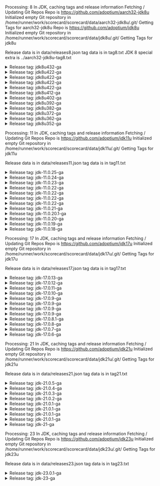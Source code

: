 Processing: 8 
In JDK, caching tags and release information
Fetching / Updating Git Repos
Repo is  https://github.com/adoptium/aarch32-jdk8u
Initialized empty Git repository in /home/runner/work/scorecard/scorecard/data/aarch32-jdk8u/.git/
Getting Tags for aarch32-jdk8u
Repo is  https://github.com/adoptium/jdk8u
Initialized empty Git repository in /home/runner/work/scorecard/scorecard/data/jdk8u/.git/
Getting Tags for jdk8u

Release data is in data/releases8.json
tag data is in tag8.txt
JDK 8 special extra is ../aarch32-jdk8u-tag8.txt


<details><summary>Release tag: jdk8u432-ga</summary>

|                       Tag|               Tagged Date |       Commit Date |              Days |
|                       ---|                       --- |               --- |               --- |
|               jdk8u432-ga| Sat Oct  5 01:14:08 UTC 2024 | Wed Oct 16 15:13:28 UTC 2024 |               -11 |
|        jdk8u432-b06_adopt| Wed Oct 16 15:16:02 UTC 2024 | Wed Oct 16 15:16:02 UTC 2024 |                 0 |


|   Platform|           OS |    Released | Target/Actual(days) |    On-time |                      RTAG|
|        ---|          --- |         --- |               --- |        --- |                       ---|
|        x64|        linux |  10-18-2024 |               2/1 |        Yes |        jdk8u432-b06_adopt|
|    aarch64|        linux |  10-18-2024 |               2/2 |        Yes |        jdk8u432-b06_adopt|
|        x64|          mac |  10-21-2024 |               2/4 |         No |        jdk8u432-b06_adopt|
|        x64|      windows |  10-21-2024 |               2/5 |         No |        jdk8u432-b06_adopt|
|    ppc64le|        linux |  10-23-2024 |               7/6 |        Yes |        jdk8u432-b06_adopt|
|        x32|      windows |  10-23-2024 |               7/6 |        Yes |        jdk8u432-b06_adopt|
|        x64| alpine-linux |  10-23-2024 |               7/6 |        Yes |        jdk8u432-b06_adopt|
|        arm|        linux |  10-23-2024 |               7/6 |        Yes | jdk8u432-b06-aarch32-20241016_adopt|
|    sparcv9|      solaris |  10-25-2024 |               7/8 |         No |        jdk8u432-b06_adopt|

On-Time 6(66%)  Late: 3(33%)


</details>



<details><summary>Release tag: jdk8u422-ga</summary>

|                       Tag|               Tagged Date |       Commit Date |              Days |
|                       ---|                       --- |               --- |               --- |
|               jdk8u422-ga| Sat Jul  6 16:41:38 UTC 2024 | Wed Jul 24 15:35:34 UTC 2024 |               -17 |
|        jdk8u422-b05_adopt| Wed Jul 17 00:14:20 UTC 2024 | Wed Jul 17 00:14:20 UTC 2024 |                 0 |


|   Platform|           OS |    Released | Target/Actual(days) |    On-time |                      RTAG|
|        ---|          --- |         --- |               --- |        --- |                       ---|
|        x64|          mac |  07-25-2024 |               2/8 |         No |        jdk8u422-b05_adopt|

On-Time 0(0%)  Late: 1(100%)


</details>



<details><summary>Release tag: jdk8u422-ga</summary>

|                       Tag|               Tagged Date |       Commit Date |              Days |
|                       ---|                       --- |               --- |               --- |
|               jdk8u422-ga| Sat Jul  6 16:41:38 UTC 2024 | Wed Jul 24 15:35:34 UTC 2024 |               -17 |
|        jdk8u422-b05_adopt| Wed Jul 17 00:14:20 UTC 2024 | Wed Jul 17 00:14:20 UTC 2024 |                 0 |


|   Platform|           OS |    Released | Target/Actual(days) |    On-time |                      RTAG|
|        ---|          --- |         --- |               --- |        --- |                       ---|
|        x64|        linux |  07-18-2024 |               2/1 |        Yes |        jdk8u422-b05_adopt|
|    aarch64|        linux |  07-19-2024 |               2/2 |        Yes |        jdk8u422-b05_adopt|
|        x64|          mac |  07-19-2024 |               2/2 |        Yes |        jdk8u422-b05_adopt|
|        x64|      windows |  07-19-2024 |               2/2 |        Yes |        jdk8u422-b05_adopt|
|    ppc64le|        linux |  07-22-2024 |               7/5 |        Yes |        jdk8u422-b05_adopt|
|        x32|      windows |  07-23-2024 |               7/6 |        Yes |        jdk8u422-b05_adopt|
|        x64| alpine-linux |  07-23-2024 |               7/6 |        Yes |        jdk8u422-b05_adopt|
|      ppc64|          aix |  07-24-2024 |               7/7 |        Yes |        jdk8u422-b05_adopt|
|        arm|        linux |  07-24-2024 |               7/7 |        Yes | jdk8u422-b05-aarch32-20240718_adopt|
|    sparcv9|      solaris |  07-24-2024 |               7/7 |        Yes |        jdk8u422-b05_adopt|
|        x64|      solaris |  07-26-2024 |               7/9 |         No |        jdk8u422-b05_adopt|

On-Time 10(90%)  Late: 1(9%)


</details>



<details><summary>Release tag: jdk8u422-ga</summary>

|                       Tag|               Tagged Date |       Commit Date |              Days |
|                       ---|                       --- |               --- |               --- |
|               jdk8u422-ga| Sat Jul  6 16:41:38 UTC 2024 | Wed Jul 24 15:35:34 UTC 2024 |               -17 |
|        jdk8u422-b05_adopt| Wed Jul 17 00:14:20 UTC 2024 | Wed Jul 17 00:14:20 UTC 2024 |                 0 |


|   Platform|           OS |    Released | Target/Actual(days) |    On-time |                      RTAG|
|        ---|          --- |         --- |               --- |        --- |                       ---|
|        x64|          mac |  07-25-2024 |               2/8 |         No |        jdk8u422-b05_adopt|

On-Time 0(0%)  Late: 1(100%)


</details>



<details><summary>Release tag: jdk8u422-ga</summary>

|                       Tag|               Tagged Date |       Commit Date |              Days |
|                       ---|                       --- |               --- |               --- |
|               jdk8u422-ga| Sat Jul  6 16:41:38 UTC 2024 | Wed Jul 24 15:35:34 UTC 2024 |               -17 |
|        jdk8u422-b05_adopt| Wed Jul 17 00:14:20 UTC 2024 | Wed Jul 17 00:14:20 UTC 2024 |                 0 |


|   Platform|           OS |    Released | Target/Actual(days) |    On-time |                      RTAG|
|        ---|          --- |         --- |               --- |        --- |                       ---|
|        x64|        linux |  07-18-2024 |               2/1 |        Yes |        jdk8u422-b05_adopt|
|    aarch64|        linux |  07-19-2024 |               2/2 |        Yes |        jdk8u422-b05_adopt|
|        x64|          mac |  07-19-2024 |               2/2 |        Yes |        jdk8u422-b05_adopt|
|        x64|      windows |  07-19-2024 |               2/2 |        Yes |        jdk8u422-b05_adopt|
|    ppc64le|        linux |  07-22-2024 |               7/5 |        Yes |        jdk8u422-b05_adopt|
|        x32|      windows |  07-23-2024 |               7/6 |        Yes |        jdk8u422-b05_adopt|
|        x64| alpine-linux |  07-23-2024 |               7/6 |        Yes |        jdk8u422-b05_adopt|
|      ppc64|          aix |  07-24-2024 |               7/7 |        Yes |        jdk8u422-b05_adopt|
|        arm|        linux |  07-24-2024 |               7/7 |        Yes | jdk8u422-b05-aarch32-20240718_adopt|
|    sparcv9|      solaris |  07-24-2024 |               7/7 |        Yes |        jdk8u422-b05_adopt|
|        x64|      solaris |  07-26-2024 |               7/9 |         No |        jdk8u422-b05_adopt|

On-Time 10(90%)  Late: 1(9%)


</details>



<details><summary>Release tag: jdk8u412-ga</summary>

|                       Tag|               Tagged Date |       Commit Date |              Days |
|                       ---|                       --- |               --- |               --- |
|               jdk8u412-ga| Sun Apr  7 02:50:07 UTC 2024 | Wed Apr 17 00:29:09 UTC 2024 |                -9 |
|        jdk8u412-b08_adopt| Wed Apr 17 01:14:23 UTC 2024 | Wed Apr 17 01:14:23 UTC 2024 |                 0 |


|   Platform|           OS |    Released | Target/Actual(days) |    On-time |                      RTAG|
|        ---|          --- |         --- |               --- |        --- |                       ---|
|        x64|        linux |  04-18-2024 |               2/1 |        Yes |        jdk8u412-b08_adopt|
|        x64|      windows |  04-18-2024 |               2/1 |        Yes |        jdk8u412-b08_adopt|
|    aarch64|        linux |  04-18-2024 |               2/1 |        Yes |        jdk8u412-b08_adopt|
|        x64|          mac |  04-19-2024 |               2/2 |        Yes |        jdk8u412-b08_adopt|
|    ppc64le|        linux |  04-20-2024 |               7/3 |        Yes |        jdk8u412-b08_adopt|
|        x64|      solaris |  04-22-2024 |               7/5 |        Yes |        jdk8u412-b08_adopt|
|        x64| alpine-linux |  04-22-2024 |               7/5 |        Yes |        jdk8u412-b08_adopt|
|    sparcv9|      solaris |  04-22-2024 |               7/5 |        Yes |        jdk8u412-b08_adopt|
|      ppc64|          aix |  04-23-2024 |               7/6 |        Yes |        jdk8u412-b08_adopt|
|        arm|        linux |  04-23-2024 |               7/6 |        Yes | jdk8u412-b08-aarch32-20240419_adopt|
|        x32|      windows |  04-24-2024 |               7/6 |        Yes |        jdk8u412-b08_adopt|

On-Time 11(100%)  Late: 0(0%)


</details>



<details><summary>Release tag: jdk8u402-ga</summary>

|                       Tag|               Tagged Date |       Commit Date |              Days |
|                       ---|                       --- |               --- |               --- |
|               jdk8u402-ga| Thu Jan 11 01:53:23 UTC 2024 | Wed Jan 17 01:35:04 UTC 2024 |                -5 |
|        jdk8u402-b06_adopt| Wed Jan 17 01:14:12 UTC 2024 | Wed Jan 17 01:14:12 UTC 2024 |                 0 |


|   Platform|           OS |    Released | Target/Actual(days) |    On-time |                      RTAG|
|        ---|          --- |         --- |               --- |        --- |                       ---|
|        x64|        linux |  01-19-2024 |               2/2 |        Yes |        jdk8u402-b06_adopt|
|    ppc64le|        linux |  01-19-2024 |               7/2 |        Yes |        jdk8u402-b06_adopt|
|        x64|      windows |  01-19-2024 |               2/2 |        Yes |        jdk8u402-b06_adopt|
|        x64|          mac |  01-19-2024 |               2/2 |        Yes |        jdk8u402-b06_adopt|
|    aarch64|        linux |  01-23-2024 |               2/5 |         No |        jdk8u402-b06_adopt|
|        x64|      solaris |  01-23-2024 |               7/5 |        Yes |        jdk8u402-b06_adopt|
|        x32|      windows |  01-23-2024 |               7/6 |        Yes |        jdk8u402-b06_adopt|
|    sparcv9|      solaris |  01-23-2024 |               7/6 |        Yes |        jdk8u402-b06_adopt|
|        x64| alpine-linux |  01-24-2024 |               7/7 |        Yes |        jdk8u402-b06_adopt|
|        arm|        linux |  01-24-2024 |               7/7 |        Yes | jdk8u402-b06-aarch32-20240118_adopt|
|      ppc64|          aix |  01-24-2024 |               7/7 |        Yes |        jdk8u402-b06_adopt|

On-Time 10(90%)  Late: 1(9%)


</details>



<details><summary>Release tag: jdk8u392-ga</summary>

|                       Tag|               Tagged Date |       Commit Date |              Days |
|                       ---|                       --- |               --- |               --- |
|               jdk8u392-ga| Sat Oct  7 21:09:58 UTC 2023 | Tue Oct 17 22:51:19 UTC 2023 |               -10 |
|        jdk8u392-b08_adopt| Tue Oct 17 23:14:11 UTC 2023 | Tue Oct 17 23:14:12 UTC 2023 |                 0 |


|   Platform|           OS |    Released | Target/Actual(days) |    On-time |                      RTAG|
|        ---|          --- |         --- |               --- |        --- |                       ---|
|    aarch64|        linux |  10-19-2023 |               2/1 |        Yes |        jdk8u392-b08_adopt|
|        x64|      windows |  10-20-2023 |               2/2 |        Yes |        jdk8u392-b08_adopt|
|        x32|      windows |  10-20-2023 |               7/2 |        Yes |        jdk8u392-b08_adopt|
|        x64|        linux |  10-23-2023 |               2/5 |         No |        jdk8u392-b08_adopt|
|    ppc64le|        linux |  10-24-2023 |               7/6 |        Yes |        jdk8u392-b08_adopt|
|        x64|          mac |  10-25-2023 |               2/7 |         No |        jdk8u392-b08_adopt|
|        x64| alpine-linux |  10-26-2023 |               7/8 |         No |        jdk8u392-b08_adopt|
|        x64|      solaris |  10-27-2023 |               7/9 |         No |        jdk8u392-b08_adopt|
|    sparcv9|      solaris |  10-27-2023 |               7/9 |         No |        jdk8u392-b08_adopt|
|        arm|        linux |  10-31-2023 |              7/13 |         No | jdk8u392-b08-aarch32-20231020_adopt|
|      ppc64|          aix |  11-01-2023 |              7/14 |         No |        jdk8u392-b08_adopt|

On-Time 4(36%)  Late: 7(63%)


</details>



<details><summary>Release tag: jdk8u382-ga</summary>

|                       Tag|               Tagged Date |       Commit Date |              Days |
|                       ---|                       --- |               --- |               --- |
|               jdk8u382-ga| Fri Jul 14 06:13:25 UTC 2023 | Fri Jul 21 03:03:59 UTC 2023 |                -6 |
|        jdk8u382-b05_adopt| Wed Jul 19 15:30:06 UTC 2023 | Wed Jul 19 15:30:06 UTC 2023 |                 0 |


|   Platform|           OS |    Released | Target/Actual(days) |    On-time |                      RTAG|
|        ---|          --- |         --- |               --- |        --- |                       ---|
|        x64|        linux |  07-21-2023 |               2/2 |        Yes |        jdk8u382-b05_adopt|
|    aarch64|        linux |  07-21-2023 |               2/2 |        Yes |        jdk8u382-b05_adopt|
|        x64|      windows |  07-21-2023 |               2/2 |        Yes |        jdk8u382-b05_adopt|
|        x64|          mac |  07-24-2023 |               2/4 |         No |        jdk8u382-b05_adopt|
|    ppc64le|        linux |  07-24-2023 |               7/4 |        Yes |        jdk8u382-b05_adopt|
|        x32|      windows |  07-25-2023 |               7/5 |        Yes |        jdk8u382-b05_adopt|
|        x64| alpine-linux |  07-25-2023 |               7/5 |        Yes |        jdk8u382-b05_adopt|
|        x64|      solaris |  07-26-2023 |               7/6 |        Yes |        jdk8u382-b05_adopt|
|    sparcv9|      solaris |  07-31-2023 |              7/11 |         No |        jdk8u382-b05_adopt|
|        arm|        linux |  08-01-2023 |              7/12 |         No | jdk8u382-b05-aarch32-20230719_adopt|
|      ppc64|          aix |  08-03-2023 |              7/14 |         No |        jdk8u382-b05_adopt|

On-Time 7(63%)  Late: 4(36%)


</details>



<details><summary>Release tag: jdk8u372-ga</summary>

|                       Tag|               Tagged Date |       Commit Date |              Days |
|                       ---|                       --- |               --- |               --- |
|               jdk8u372-ga| Tue Apr 18 04:55:08 UTC 2023 | Thu Apr 20 08:43:15 UTC 2023 |                -2 |
|        jdk8u372-b07_adopt| Tue Apr 18 23:14:10 UTC 2023 | Tue Apr 18 23:14:11 UTC 2023 |                 0 |


|   Platform|           OS |    Released | Target/Actual(days) |    On-time |                      RTAG|
|        ---|          --- |         --- |               --- |        --- |                       ---|
|        x64|        linux |  04-20-2023 |               2/1 |        Yes |        jdk8u372-b07_adopt|
|        x64|      windows |  04-20-2023 |               2/1 |        Yes |        jdk8u372-b07_adopt|
|    aarch64|        linux |  04-20-2023 |               2/1 |        Yes |        jdk8u372-b07_adopt|
|        x64|          mac |  04-20-2023 |               2/1 |        Yes |        jdk8u372-b07_adopt|
|    ppc64le|        linux |  04-25-2023 |               7/6 |        Yes |        jdk8u372-b07_adopt|
|        x64|      solaris |  04-25-2023 |               7/6 |        Yes |        jdk8u372-b07_adopt|
|        x32|      windows |  04-25-2023 |               7/6 |        Yes |        jdk8u372-b07_adopt|
|        x64| alpine-linux |  04-26-2023 |               7/7 |        Yes |        jdk8u372-b07_adopt|
|      ppc64|          aix |  04-27-2023 |               7/8 |         No |        jdk8u372-b07_adopt|
|        arm|        linux |  04-28-2023 |               7/9 |         No | jdk8u372-b07-aarch32-20230426_adopt|
|    sparcv9|      solaris |  04-29-2023 |              7/10 |         No |        jdk8u372-b07_adopt|

On-Time 8(72%)  Late: 3(27%)


</details>



<details><summary>Release tag: jdk8u362-ga</summary>

|                       Tag|               Tagged Date |       Commit Date |              Days |
|                       ---|                       --- |               --- |               --- |
|               jdk8u362-ga| Mon Jan 16 19:43:43 UTC 2023 | Wed Jan 18 15:48:10 UTC 2023 |                -1 |
|        jdk8u362-b09_adopt| Tue Jan 17 23:14:13 UTC 2023 | Tue Jan 17 23:14:13 UTC 2023 |                 0 |


|   Platform|           OS |    Released | Target/Actual(days) |    On-time |                      RTAG|
|        ---|          --- |         --- |               --- |        --- |                       ---|
|        x64|        linux |  01-20-2023 |               2/2 |        Yes |        jdk8u362-b09_adopt|
|        x64|          mac |  01-20-2023 |               2/2 |        Yes |        jdk8u362-b09_adopt|
|        x64|      windows |  01-23-2023 |               2/5 |         No |        jdk8u362-b09_adopt|
|        x32|      windows |  01-23-2023 |               7/5 |        Yes |        jdk8u362-b09_adopt|
|    aarch64|        linux |  01-24-2023 |               2/6 |         No |        jdk8u362-b09_adopt|
|    ppc64le|        linux |  01-24-2023 |               7/6 |        Yes |        jdk8u362-b09_adopt|
|        x64| alpine-linux |  01-25-2023 |               7/7 |        Yes |        jdk8u362-b09_adopt|
|        arm|        linux |  01-25-2023 |               7/7 |        Yes | jdk8u362-b09-aarch32-20230119_adopt|
|        x64|      solaris |  01-26-2023 |               7/8 |         No |        jdk8u362-b09_adopt|
|      ppc64|          aix |  01-27-2023 |               7/9 |         No |        jdk8u362-b09_adopt|
|    sparcv9|      solaris |  02-01-2023 |              7/14 |         No |        jdk8u362-b09_adopt|

On-Time 6(54%)  Late: 5(45%)


</details>



<details><summary>Release tag: jdk8u352-ga</summary>

|                       Tag|               Tagged Date |       Commit Date |              Days |
|                       ---|                       --- |               --- |               --- |
|               jdk8u352-ga| Tue Oct 11 00:13:13 UTC 2022 | Thu Oct 20 00:51:55 UTC 2022 |                -9 |
|        jdk8u352-b08_adopt| Thu Oct 20 08:39:59 UTC 2022 | Thu Oct 20 08:39:59 UTC 2022 |                 0 |


|   Platform|           OS |    Released | Target/Actual(days) |    On-time |                      RTAG|
|        ---|          --- |         --- |               --- |        --- |                       ---|
|        x64|        linux |  10-25-2022 |               2/5 |         No |        jdk8u352-b08_adopt|
|    ppc64le|        linux |  10-27-2022 |               7/7 |        Yes |        jdk8u352-b08_adopt|
|    aarch64|        linux |  10-28-2022 |               2/8 |         No |        jdk8u352-b08_adopt|
|        x64| alpine-linux |  11-02-2022 |              7/13 |         No |        jdk8u352-b08_adopt|
|        x64|          mac |  11-03-2022 |              2/14 |         No |        jdk8u352-b08_adopt|
|        arm|        linux |  11-03-2022 |              7/14 |         No | jdk8u352-b08-aarch32-20221020_adopt|
|        x64|      solaris |  11-04-2022 |              7/15 |         No |        jdk8u352-b08_adopt|
|        x64|      windows |  11-04-2022 |              2/15 |         No |        jdk8u352-b08_adopt|
|        x32|      windows |  11-04-2022 |              7/15 |         No |        jdk8u352-b08_adopt|
|      ppc64|          aix |  11-10-2022 |              7/21 |         No |        jdk8u352-b08_adopt|
|    sparcv9|      solaris |  11-15-2022 |              7/26 |         No |        jdk8u352-b08_adopt|

On-Time 1(9%)  Late: 10(90%)


</details>

Processing: 11 
In JDK, caching tags and release information
Fetching / Updating Git Repos
Repo is  https://github.com/adoptium/jdk11u
Initialized empty Git repository in /home/runner/work/scorecard/scorecard/data/jdk11u/.git/
Getting Tags for jdk11u

Release data is in data/releases11.json
tag data is in tag11.txt


<details><summary>Release tag: jdk-11.0.25-ga</summary>

|                       Tag|               Tagged Date |       Commit Date |              Days |
|                       ---|                       --- |               --- |               --- |
|            jdk-11.0.25-ga| Thu Oct 10 14:24:35 UTC 2024 | Thu Oct 10 14:30:30 UTC 2024 |                 0 |
|       jdk-11.0.25+9_adopt| Tue Oct 15 21:08:56 UTC 2024 | Tue Oct 15 21:08:57 UTC 2024 |                 0 |


|   Platform|           OS |    Released | Target/Actual(days) |    On-time |                      RTAG|
|        ---|          --- |         --- |               --- |        --- |                       ---|
|        x64|      windows |  10-17-2024 |               2/1 |        Yes |       jdk-11.0.25+9_adopt|
|        x64|        linux |  10-17-2024 |               2/1 |        Yes |       jdk-11.0.25+9_adopt|
|    aarch64|        linux |  10-17-2024 |               2/1 |        Yes |       jdk-11.0.25+9_adopt|
|        x64|          mac |  10-18-2024 |               2/2 |        Yes |       jdk-11.0.25+9_adopt|
|    ppc64le|        linux |  10-21-2024 |               7/5 |        Yes |       jdk-11.0.25+9_adopt|
|      ppc64|          aix |  10-22-2024 |               7/6 |        Yes |       jdk-11.0.25+9_adopt|
|      s390x|        linux |  10-22-2024 |               7/6 |        Yes |       jdk-11.0.25+9_adopt|
|        arm|        linux |  10-23-2024 |               7/7 |        Yes |       jdk-11.0.25+9_adopt|
|        x64| alpine-linux |  10-23-2024 |               7/7 |        Yes |       jdk-11.0.25+9_adopt|
|    aarch64|          mac |  10-23-2024 |               2/7 |         No |       jdk-11.0.25+9_adopt|
|        x32|      windows |  10-24-2024 |               7/8 |         No |       jdk-11.0.25+9_adopt|

On-Time 9(81%)  Late: 2(18%)


</details>



<details><summary>Release tag: jdk-11.0.24-ga</summary>

|                       Tag|               Tagged Date |       Commit Date |              Days |
|                       ---|                       --- |               --- |               --- |
|            jdk-11.0.24-ga| Tue Jul  9 08:41:55 UTC 2024 | Tue Jul 16 08:44:32 UTC 2024 |                -7 |
|       jdk-11.0.24+8_adopt| Tue Jul 16 22:07:28 UTC 2024 | Tue Jul 16 22:07:28 UTC 2024 |                 0 |


|   Platform|           OS |    Released | Target/Actual(days) |    On-time |                      RTAG|
|        ---|          --- |         --- |               --- |        --- |                       ---|
|        x64|        linux |  07-17-2024 |               2/0 |        Yes |       jdk-11.0.24+8_adopt|
|    aarch64|        linux |  07-18-2024 |               2/1 |        Yes |       jdk-11.0.24+8_adopt|
|        x64|      windows |  07-18-2024 |               2/1 |        Yes |       jdk-11.0.24+8_adopt|
|        x64|          mac |  07-18-2024 |               2/1 |        Yes |       jdk-11.0.24+8_adopt|
|    aarch64|          mac |  07-18-2024 |               2/1 |        Yes |       jdk-11.0.24+8_adopt|
|        x64| alpine-linux |  07-18-2024 |               7/1 |        Yes |       jdk-11.0.24+8_adopt|
|    ppc64le|        linux |  07-19-2024 |               7/2 |        Yes |       jdk-11.0.24+8_adopt|
|      s390x|        linux |  07-23-2024 |               7/6 |        Yes |       jdk-11.0.24+8_adopt|
|        x32|      windows |  07-23-2024 |               7/6 |        Yes |       jdk-11.0.24+8_adopt|
|        arm|        linux |  07-23-2024 |               7/6 |        Yes |       jdk-11.0.24+8_adopt|
|      ppc64|          aix |  07-23-2024 |               7/6 |        Yes |       jdk-11.0.24+8_adopt|

On-Time 11(100%)  Late: 0(0%)


</details>



<details><summary>Release tag: jdk-11.0.23-ga</summary>

|                       Tag|               Tagged Date |       Commit Date |              Days |
|                       ---|                       --- |               --- |               --- |
|            jdk-11.0.23-ga| Mon Apr  8 05:38:38 UTC 2024 | Mon Apr  8 05:40:58 UTC 2024 |                 0 |
|       jdk-11.0.23+9_adopt| Wed Apr 17 05:07:26 UTC 2024 | Wed Apr 17 05:07:26 UTC 2024 |                 0 |


|   Platform|           OS |    Released | Target/Actual(days) |    On-time |                      RTAG|
|        ---|          --- |         --- |               --- |        --- |                       ---|
|        x64|        linux |  04-18-2024 |               2/1 |        Yes |       jdk-11.0.23+9_adopt|
|    aarch64|        linux |  04-18-2024 |               2/1 |        Yes |       jdk-11.0.23+9_adopt|
|    aarch64|          mac |  04-18-2024 |               2/1 |        Yes |       jdk-11.0.23+9_adopt|
|        x64|      windows |  04-18-2024 |               2/1 |        Yes |       jdk-11.0.23+9_adopt|
|    ppc64le|        linux |  04-19-2024 |               7/2 |        Yes |       jdk-11.0.23+9_adopt|
|        x64|          mac |  04-20-2024 |               2/2 |        Yes |       jdk-11.0.23+9_adopt|
|      s390x|        linux |  04-20-2024 |               7/3 |        Yes |       jdk-11.0.23+9_adopt|
|        x32|      windows |  04-22-2024 |               7/5 |        Yes |       jdk-11.0.23+9_adopt|
|      ppc64|          aix |  04-22-2024 |               7/5 |        Yes |       jdk-11.0.23+9_adopt|
|        arm|        linux |  04-23-2024 |               7/6 |        Yes |       jdk-11.0.23+9_adopt|
|        x64| alpine-linux |  04-23-2024 |               7/6 |        Yes |       jdk-11.0.23+9_adopt|

On-Time 11(100%)  Late: 0(0%)


</details>



<details><summary>Release tag: jdk-11.0.22-ga</summary>

|                       Tag|               Tagged Date |       Commit Date |              Days |
|                       ---|                       --- |               --- |               --- |
|            jdk-11.0.22-ga| Tue Jan  9 21:19:49 UTC 2024 | Tue Jan  9 21:21:18 UTC 2024 |                 0 |
|       jdk-11.0.22+7_adopt| Tue Jan 16 22:07:11 UTC 2024 | Tue Jan 16 22:07:11 UTC 2024 |                 0 |


|   Platform|           OS |    Released | Target/Actual(days) |    On-time |                      RTAG|
|        ---|          --- |         --- |               --- |        --- |                       ---|
|    aarch64|          mac |  01-22-2024 |               2/5 |         No |       jdk-11.0.22+7_adopt|

On-Time 0(0%)  Late: 1(100%)


</details>



<details><summary>Release tag: jdk-11.0.22-ga</summary>

|                       Tag|               Tagged Date |       Commit Date |              Days |
|                       ---|                       --- |               --- |               --- |
|            jdk-11.0.22-ga| Tue Jan  9 21:19:49 UTC 2024 | Tue Jan  9 21:21:18 UTC 2024 |                 0 |
|       jdk-11.0.22+7_adopt| Tue Jan 16 22:07:11 UTC 2024 | Tue Jan 16 22:07:11 UTC 2024 |                 0 |


|   Platform|           OS |    Released | Target/Actual(days) |    On-time |                      RTAG|
|        ---|          --- |         --- |               --- |        --- |                       ---|
|        x64|        linux |  01-18-2024 |               2/1 |        Yes |       jdk-11.0.22+7_adopt|
|    aarch64|          mac |  01-18-2024 |               2/1 |        Yes |       jdk-11.0.22+7_adopt|
|        x64|      windows |  01-18-2024 |               2/1 |        Yes |       jdk-11.0.22+7_adopt|
|    aarch64|        linux |  01-19-2024 |               2/2 |        Yes |       jdk-11.0.22+7_adopt|
|        x64| alpine-linux |  01-19-2024 |               7/2 |        Yes |       jdk-11.0.22+7_adopt|
|        x32|      windows |  01-19-2024 |               7/2 |        Yes |       jdk-11.0.22+7_adopt|
|    ppc64le|        linux |  01-22-2024 |               7/5 |        Yes |       jdk-11.0.22+7_adopt|
|        arm|        linux |  01-23-2024 |               7/6 |        Yes |       jdk-11.0.22+7_adopt|
|        x64|          mac |  01-23-2024 |               2/6 |         No |       jdk-11.0.22+7_adopt|
|      s390x|        linux |  01-23-2024 |               7/6 |        Yes |       jdk-11.0.22+7_adopt|

On-Time 9(90%)  Late: 1(10%)


</details>



<details><summary>Release tag: jdk-11.0.22-ga</summary>

|                       Tag|               Tagged Date |       Commit Date |              Days |
|                       ---|                       --- |               --- |               --- |
|            jdk-11.0.22-ga| Tue Jan  9 21:19:49 UTC 2024 | Tue Jan  9 21:21:18 UTC 2024 |                 0 |
|       jdk-11.0.22+7_adopt| Tue Jan 16 22:07:11 UTC 2024 | Tue Jan 16 22:07:11 UTC 2024 |                 0 |


|   Platform|           OS |    Released | Target/Actual(days) |    On-time |                      RTAG|
|        ---|          --- |         --- |               --- |        --- |                       ---|
|    aarch64|          mac |  01-22-2024 |               2/5 |         No |       jdk-11.0.22+7_adopt|

On-Time 0(0%)  Late: 1(100%)


</details>



<details><summary>Release tag: jdk-11.0.22-ga</summary>

|                       Tag|               Tagged Date |       Commit Date |              Days |
|                       ---|                       --- |               --- |               --- |
|            jdk-11.0.22-ga| Tue Jan  9 21:19:49 UTC 2024 | Tue Jan  9 21:21:18 UTC 2024 |                 0 |
|       jdk-11.0.22+7_adopt| Tue Jan 16 22:07:11 UTC 2024 | Tue Jan 16 22:07:11 UTC 2024 |                 0 |


|   Platform|           OS |    Released | Target/Actual(days) |    On-time |                      RTAG|
|        ---|          --- |         --- |               --- |        --- |                       ---|
|        x64|        linux |  01-18-2024 |               2/1 |        Yes |       jdk-11.0.22+7_adopt|
|    aarch64|          mac |  01-18-2024 |               2/1 |        Yes |       jdk-11.0.22+7_adopt|
|        x64|      windows |  01-18-2024 |               2/1 |        Yes |       jdk-11.0.22+7_adopt|
|    aarch64|        linux |  01-19-2024 |               2/2 |        Yes |       jdk-11.0.22+7_adopt|
|        x64| alpine-linux |  01-19-2024 |               7/2 |        Yes |       jdk-11.0.22+7_adopt|
|        x32|      windows |  01-19-2024 |               7/2 |        Yes |       jdk-11.0.22+7_adopt|
|    ppc64le|        linux |  01-22-2024 |               7/5 |        Yes |       jdk-11.0.22+7_adopt|
|        arm|        linux |  01-23-2024 |               7/6 |        Yes |       jdk-11.0.22+7_adopt|
|        x64|          mac |  01-23-2024 |               2/6 |         No |       jdk-11.0.22+7_adopt|
|      s390x|        linux |  01-23-2024 |               7/6 |        Yes |       jdk-11.0.22+7_adopt|

On-Time 9(90%)  Late: 1(10%)


</details>



<details><summary>Release tag: jdk-11.0.21-ga</summary>

|                       Tag|               Tagged Date |       Commit Date |              Days |
|                       ---|                       --- |               --- |               --- |
|            jdk-11.0.21-ga| Fri Oct  6 05:33:33 UTC 2023 | Fri Oct  6 05:45:12 UTC 2023 |                 0 |
|       jdk-11.0.21+9_adopt| Tue Oct 17 21:07:15 UTC 2023 | Tue Oct 17 21:07:15 UTC 2023 |                 0 |


|   Platform|           OS |    Released | Target/Actual(days) |    On-time |                      RTAG|
|        ---|          --- |         --- |               --- |        --- |                       ---|
|        x64|          mac |  10-18-2023 |               2/0 |        Yes |       jdk-11.0.21+9_adopt|
|    aarch64|        linux |  10-18-2023 |               2/0 |        Yes |       jdk-11.0.21+9_adopt|
|        x64|      windows |  10-18-2023 |               2/0 |        Yes |       jdk-11.0.21+9_adopt|
|        x64|        linux |  10-18-2023 |               2/0 |        Yes |       jdk-11.0.21+9_adopt|
|        x64| alpine-linux |  10-19-2023 |               7/1 |        Yes |       jdk-11.0.21+9_adopt|
|    ppc64le|        linux |  10-23-2023 |               7/5 |        Yes |       jdk-11.0.21+9_adopt|
|    aarch64|          mac |  10-24-2023 |               2/6 |         No |       jdk-11.0.21+9_adopt|
|      s390x|        linux |  10-24-2023 |               7/6 |        Yes |       jdk-11.0.21+9_adopt|
|        arm|        linux |  10-26-2023 |               7/8 |         No |       jdk-11.0.21+9_adopt|
|        x32|      windows |  10-27-2023 |               7/9 |         No |       jdk-11.0.21+9_adopt|

On-Time 7(70%)  Late: 3(30%)


</details>



<details><summary>Release tag: jdk-11.0.20.1-ga</summary>

|                       Tag|               Tagged Date |       Commit Date |              Days |
|                       ---|                       --- |               --- |               --- |
|          jdk-11.0.20.1-ga| Wed Aug 23 05:22:04 UTC 2023 | Wed Aug 23 05:43:53 UTC 2023 |                 0 |
|     jdk-11.0.20.1+1_adopt| Wed Aug 23 15:25:42 UTC 2023 | Wed Aug 23 15:28:16 UTC 2023 |                 0 |


|   Platform|           OS |    Released | Target/Actual(days) |    On-time |                      RTAG|
|        ---|          --- |         --- |               --- |        --- |                       ---|
|        x64|      windows |  08-29-2023 |               2/5 |         No |     jdk-11.0.20.1+1_adopt|
|        x32|      windows |  08-29-2023 |               7/5 |        Yes |     jdk-11.0.20.1+1_adopt|
|        arm|        linux |  08-29-2023 |               7/5 |        Yes |     jdk-11.0.20.1+1_adopt|
|    aarch64|        linux |  08-29-2023 |               2/5 |         No |     jdk-11.0.20.1+1_adopt|
|        x64|        linux |  08-29-2023 |               2/5 |         No |     jdk-11.0.20.1+1_adopt|
|        x64| alpine-linux |  08-29-2023 |               7/5 |        Yes |     jdk-11.0.20.1+1_adopt|
|    ppc64le|        linux |  08-29-2023 |               7/5 |        Yes |     jdk-11.0.20.1+1_adopt|
|        x64|          mac |  08-30-2023 |               2/6 |         No |     jdk-11.0.20.1+1_adopt|
|    aarch64|          mac |  08-30-2023 |               2/6 |         No |     jdk-11.0.20.1+1_adopt|
|      s390x|        linux |  08-30-2023 |               7/7 |        Yes |     jdk-11.0.20.1+1_adopt|

On-Time 5(50%)  Late: 5(50%)


</details>



<details><summary>Release tag: jdk-11.0.20-ga</summary>

|                       Tag|               Tagged Date |       Commit Date |              Days |
|                       ---|                       --- |               --- |               --- |
|            jdk-11.0.20-ga| Wed Jul  5 07:22:24 UTC 2023 | Wed Jul  5 07:23:34 UTC 2023 |                 0 |
|       jdk-11.0.20+8_adopt| Tue Jul 18 21:07:16 UTC 2023 | Tue Jul 18 21:07:17 UTC 2023 |                 0 |


|   Platform|           OS |    Released | Target/Actual(days) |    On-time |                      RTAG|
|        ---|          --- |         --- |               --- |        --- |                       ---|
|    aarch64|        linux |  07-20-2023 |               2/1 |        Yes |       jdk-11.0.20+8_adopt|
|        x64|        linux |  07-20-2023 |               2/1 |        Yes |       jdk-11.0.20+8_adopt|
|    ppc64le|        linux |  07-20-2023 |               7/1 |        Yes |       jdk-11.0.20+8_adopt|
|        x64|          mac |  07-20-2023 |               2/1 |        Yes |       jdk-11.0.20+8_adopt|
|        x64|      windows |  07-21-2023 |               2/2 |        Yes |       jdk-11.0.20+8_adopt|
|    aarch64|          mac |  07-21-2023 |               2/2 |        Yes |       jdk-11.0.20+8_adopt|
|        x64| alpine-linux |  07-21-2023 |               7/2 |        Yes |       jdk-11.0.20+8_adopt|
|        arm|        linux |  07-24-2023 |               7/5 |        Yes |       jdk-11.0.20+8_adopt|
|        x32|      windows |  07-24-2023 |               7/5 |        Yes |       jdk-11.0.20+8_adopt|
|      s390x|        linux |  07-25-2023 |               7/6 |        Yes |       jdk-11.0.20+8_adopt|

On-Time 10(100%)  Late: 0(0%)


</details>



<details><summary>Release tag: jdk-11.0.19-ga</summary>

|                       Tag|               Tagged Date |       Commit Date |              Days |
|                       ---|                       --- |               --- |               --- |
|            jdk-11.0.19-ga| Wed Apr 12 20:16:12 UTC 2023 | Wed Apr 12 20:20:19 UTC 2023 |                 0 |
|       jdk-11.0.19+7_adopt| Tue Apr 18 22:07:10 UTC 2023 | Tue Apr 18 22:07:11 UTC 2023 |                 0 |


|   Platform|           OS |    Released | Target/Actual(days) |    On-time |                      RTAG|
|        ---|          --- |         --- |               --- |        --- |                       ---|
|        x64|        linux |  04-19-2023 |               2/0 |        Yes |       jdk-11.0.19+7_adopt|
|    aarch64|        linux |  04-19-2023 |               2/0 |        Yes |       jdk-11.0.19+7_adopt|
|        x64|      windows |  04-20-2023 |               2/1 |        Yes |       jdk-11.0.19+7_adopt|
|    aarch64|          mac |  04-20-2023 |               2/1 |        Yes |       jdk-11.0.19+7_adopt|
|        x64|          mac |  04-20-2023 |               2/1 |        Yes |       jdk-11.0.19+7_adopt|
|        arm|        linux |  04-21-2023 |               7/2 |        Yes |       jdk-11.0.19+7_adopt|
|    ppc64le|        linux |  04-21-2023 |               7/2 |        Yes |       jdk-11.0.19+7_adopt|
|        x64| alpine-linux |  04-25-2023 |               7/6 |        Yes |       jdk-11.0.19+7_adopt|
|      ppc64|          aix |  04-25-2023 |               7/6 |        Yes |       jdk-11.0.19+7_adopt|
|      s390x|        linux |  04-25-2023 |               7/6 |        Yes |       jdk-11.0.19+7_adopt|
|        x32|      windows |  04-25-2023 |               7/6 |        Yes |       jdk-11.0.19+7_adopt|

On-Time 11(100%)  Late: 0(0%)


</details>



<details><summary>Release tag: jdk-11.0.18-ga</summary>

|                       Tag|               Tagged Date |       Commit Date |              Days |
|                       ---|                       --- |               --- |               --- |
|            jdk-11.0.18-ga| Tue Jan 10 08:32:35 UTC 2023 | Tue Jan 10 08:35:18 UTC 2023 |                 0 |
|      jdk-11.0.18+10_adopt| Wed Jan 18 10:07:15 UTC 2023 | Wed Jan 18 10:07:15 UTC 2023 |                 0 |


|   Platform|           OS |    Released | Target/Actual(days) |    On-time |                      RTAG|
|        ---|          --- |         --- |               --- |        --- |                       ---|
|        x64|          mac |  01-19-2023 |               2/1 |        Yes |      jdk-11.0.18+10_adopt|
|        x64|        linux |  01-20-2023 |               2/1 |        Yes |      jdk-11.0.18+10_adopt|
|        arm|        linux |  01-20-2023 |               7/1 |        Yes |      jdk-11.0.18+10_adopt|
|        x64|      windows |  01-20-2023 |               2/2 |        Yes |      jdk-11.0.18+10_adopt|
|        x32|      windows |  01-21-2023 |               7/2 |        Yes |      jdk-11.0.18+10_adopt|
|        x64| alpine-linux |  01-23-2023 |               7/5 |        Yes |      jdk-11.0.18+10_adopt|
|    aarch64|        linux |  01-23-2023 |               2/5 |         No |      jdk-11.0.18+10_adopt|
|      s390x|        linux |  01-24-2023 |               7/5 |        Yes |      jdk-11.0.18+10_adopt|
|    ppc64le|        linux |  01-24-2023 |               7/6 |        Yes |      jdk-11.0.18+10_adopt|
|    aarch64|          mac |  01-25-2023 |               2/7 |         No |      jdk-11.0.18+10_adopt|
|      ppc64|          aix |  01-26-2023 |               7/8 |         No |      jdk-11.0.18+10_adopt|

On-Time 8(72%)  Late: 3(27%)


</details>

Processing: 17 
In JDK, caching tags and release information
Fetching / Updating Git Repos
Repo is  https://github.com/adoptium/jdk17u
Initialized empty Git repository in /home/runner/work/scorecard/scorecard/data/jdk17u/.git/
Getting Tags for jdk17u

Release data is in data/releases17.json
tag data is in tag17.txt


<details><summary>Release tag: jdk-17.0.13-ga</summary>

|                       Tag|               Tagged Date |       Commit Date |              Days |
|                       ---|                       --- |               --- |               --- |
|            jdk-17.0.13-ga| Thu Oct 10 14:01:59 UTC 2024 | Thu Oct 10 14:21:15 UTC 2024 |                 0 |
|      jdk-17.0.13+11_adopt| Tue Oct 15 21:43:33 UTC 2024 | Tue Oct 15 21:43:33 UTC 2024 |                 0 |


|   Platform|           OS |    Released | Target/Actual(days) |    On-time |                      RTAG|
|        ---|          --- |         --- |               --- |        --- |                       ---|
|    aarch64|        linux |  10-17-2024 |               2/1 |        Yes |      jdk-17.0.13+11_adopt|
|    riscv64|        linux |  10-17-2024 |               7/1 |        Yes |      jdk-17.0.13+11_adopt|
|        x64| alpine-linux |  10-17-2024 |               7/1 |        Yes |      jdk-17.0.13+11_adopt|
|        x64|        linux |  10-17-2024 |               2/1 |        Yes |      jdk-17.0.13+11_adopt|
|        x64|          mac |  10-18-2024 |               2/2 |        Yes |      jdk-17.0.13+11_adopt|
|    aarch64|          mac |  10-21-2024 |               2/5 |         No |      jdk-17.0.13+11_adopt|
|    ppc64le|        linux |  10-21-2024 |               7/5 |        Yes |      jdk-17.0.13+11_adopt|
|        arm|        linux |  10-21-2024 |               7/5 |        Yes |      jdk-17.0.13+11_adopt|
|      ppc64|          aix |  10-21-2024 |               7/5 |        Yes |      jdk-17.0.13+11_adopt|
|        x64|      windows |  10-22-2024 |               2/6 |         No |      jdk-17.0.13+11_adopt|
|        x32|      windows |  10-23-2024 |               7/7 |        Yes |      jdk-17.0.13+11_adopt|
|      s390x|        linux |  10-23-2024 |               7/7 |        Yes |      jdk-17.0.13+11_adopt|

On-Time 10(83%)  Late: 2(16%)


</details>



<details><summary>Release tag: jdk-17.0.12-ga</summary>

|                       Tag|               Tagged Date |       Commit Date |              Days |
|                       ---|                       --- |               --- |               --- |
|            jdk-17.0.12-ga| Tue Jul  9 08:19:46 UTC 2024 | Mon Jul 15 20:58:35 UTC 2024 |                -6 |
|       jdk-17.0.12+7_adopt| Tue Jul 16 21:42:21 UTC 2024 | Tue Jul 16 21:42:21 UTC 2024 |                 0 |


|   Platform|           OS |    Released | Target/Actual(days) |    On-time |                      RTAG|
|        ---|          --- |         --- |               --- |        --- |                       ---|
|        x64|        linux |  07-17-2024 |               2/0 |        Yes |       jdk-17.0.12+7_adopt|
|        x64|          mac |  07-17-2024 |               2/0 |        Yes |       jdk-17.0.12+7_adopt|
|    aarch64|          mac |  07-17-2024 |               2/0 |        Yes |       jdk-17.0.12+7_adopt|
|    aarch64|        linux |  07-18-2024 |               2/1 |        Yes |       jdk-17.0.12+7_adopt|
|        x64|      windows |  07-18-2024 |               2/1 |        Yes |       jdk-17.0.12+7_adopt|
|    ppc64le|        linux |  07-19-2024 |               7/2 |        Yes |       jdk-17.0.12+7_adopt|
|        x64| alpine-linux |  07-19-2024 |               7/2 |        Yes |       jdk-17.0.12+7_adopt|
|    riscv64|        linux |  07-19-2024 |               7/2 |        Yes |       jdk-17.0.12+7_adopt|
|      s390x|        linux |  07-22-2024 |               7/5 |        Yes |       jdk-17.0.12+7_adopt|
|        arm|        linux |  07-22-2024 |               7/5 |        Yes |       jdk-17.0.12+7_adopt|
|        x32|      windows |  07-22-2024 |               7/5 |        Yes |       jdk-17.0.12+7_adopt|
|      ppc64|          aix |  07-23-2024 |               7/6 |        Yes |       jdk-17.0.12+7_adopt|

On-Time 12(100%)  Late: 0(0%)


</details>



<details><summary>Release tag: jdk-17.0.11-ga</summary>

|                       Tag|               Tagged Date |       Commit Date |              Days |
|                       ---|                       --- |               --- |               --- |
|            jdk-17.0.11-ga| Mon Apr  8 06:17:50 UTC 2024 | Mon Apr  8 06:19:18 UTC 2024 |                 0 |
|       jdk-17.0.11+9_adopt| Wed Apr 17 05:43:04 UTC 2024 | Wed Apr 17 05:43:04 UTC 2024 |                 0 |


|   Platform|           OS |    Released | Target/Actual(days) |    On-time |                      RTAG|
|        ---|          --- |         --- |               --- |        --- |                       ---|
|    aarch64|        linux |  04-18-2024 |               2/1 |        Yes |       jdk-17.0.11+9_adopt|
|    aarch64|          mac |  04-18-2024 |               2/1 |        Yes |       jdk-17.0.11+9_adopt|
|        x64|          mac |  04-18-2024 |               2/1 |        Yes |       jdk-17.0.11+9_adopt|
|        x64|        linux |  04-18-2024 |               2/1 |        Yes |       jdk-17.0.11+9_adopt|
|        x64|      windows |  04-18-2024 |               2/1 |        Yes |       jdk-17.0.11+9_adopt|
|    ppc64le|        linux |  04-19-2024 |               7/2 |        Yes |       jdk-17.0.11+9_adopt|
|        x64| alpine-linux |  04-19-2024 |               7/2 |        Yes |       jdk-17.0.11+9_adopt|
|      s390x|        linux |  04-20-2024 |               7/3 |        Yes |       jdk-17.0.11+9_adopt|
|        x32|      windows |  04-21-2024 |               7/4 |        Yes |       jdk-17.0.11+9_adopt|
|        arm|        linux |  04-22-2024 |               7/5 |        Yes |       jdk-17.0.11+9_adopt|
|      ppc64|          aix |  04-22-2024 |               7/5 |        Yes |       jdk-17.0.11+9_adopt|
|    riscv64|        linux |  05-14-2024 |              7/27 |         No |       jdk-17.0.11+9_adopt|

On-Time 11(91%)  Late: 1(8%)


</details>



<details><summary>Release tag: jdk-17.0.10-ga</summary>

|                       Tag|               Tagged Date |       Commit Date |              Days |
|                       ---|                       --- |               --- |               --- |
|            jdk-17.0.10-ga| Tue Jan  9 21:18:15 UTC 2024 | Tue Jan  9 21:22:10 UTC 2024 |                 0 |
|       jdk-17.0.10+7_adopt| Tue Jan 16 22:42:11 UTC 2024 | Tue Jan 16 22:42:11 UTC 2024 |                 0 |


|   Platform|           OS |    Released | Target/Actual(days) |    On-time |                      RTAG|
|        ---|          --- |         --- |               --- |        --- |                       ---|
|        x64|          mac |  01-17-2024 |               2/0 |        Yes |       jdk-17.0.10+7_adopt|
|    aarch64|          mac |  01-18-2024 |               2/1 |        Yes |       jdk-17.0.10+7_adopt|
|        x64|      windows |  01-18-2024 |               2/1 |        Yes |       jdk-17.0.10+7_adopt|
|        x64|        linux |  01-18-2024 |               2/1 |        Yes |       jdk-17.0.10+7_adopt|
|    aarch64|        linux |  01-18-2024 |               2/1 |        Yes |       jdk-17.0.10+7_adopt|
|        x64| alpine-linux |  01-19-2024 |               7/2 |        Yes |       jdk-17.0.10+7_adopt|
|    ppc64le|        linux |  01-19-2024 |               7/2 |        Yes |       jdk-17.0.10+7_adopt|
|        x32|      windows |  01-22-2024 |               7/5 |        Yes |       jdk-17.0.10+7_adopt|
|      s390x|        linux |  01-23-2024 |               7/6 |        Yes |       jdk-17.0.10+7_adopt|
|        arm|        linux |  01-23-2024 |               7/6 |        Yes |       jdk-17.0.10+7_adopt|

On-Time 10(100%)  Late: 0(0%)


</details>



<details><summary>Release tag: jdk-17.0.9-ga</summary>

|                       Tag|               Tagged Date |       Commit Date |              Days |
|                       ---|                       --- |               --- |               --- |
|             jdk-17.0.9-ga| Wed Oct 11 18:18:14 UTC 2023 | Wed Oct 11 18:19:06 UTC 2023 |                 0 |
|        jdk-17.0.9+9_adopt| Tue Oct 17 20:42:17 UTC 2023 | Tue Oct 17 20:42:18 UTC 2023 |                 0 |


|   Platform|           OS |    Released | Target/Actual(days) |    On-time |                      RTAG|
|        ---|          --- |         --- |               --- |        --- |                       ---|
|        x64|      windows |  10-27-2023 |               2/9 |         No |        jdk-17.0.9+9_adopt|
|        x32|      windows |  10-27-2023 |               7/9 |         No |        jdk-17.0.9+9_adopt|

On-Time 0(0%)  Late: 2(100%)


</details>



<details><summary>Release tag: jdk-17.0.9-ga</summary>

|                       Tag|               Tagged Date |       Commit Date |              Days |
|                       ---|                       --- |               --- |               --- |
|             jdk-17.0.9-ga| Wed Oct 11 18:18:14 UTC 2023 | Wed Oct 11 18:19:06 UTC 2023 |                 0 |
|        jdk-17.0.9+9_adopt| Tue Oct 17 20:42:17 UTC 2023 | Tue Oct 17 20:42:18 UTC 2023 |                 0 |


|   Platform|           OS |    Released | Target/Actual(days) |    On-time |                      RTAG|
|        ---|          --- |         --- |               --- |        --- |                       ---|
|        x64| alpine-linux |  10-19-2023 |               7/1 |        Yes |        jdk-17.0.9+9_adopt|
|        x64|        linux |  10-19-2023 |               2/1 |        Yes |        jdk-17.0.9+9_adopt|
|    aarch64|        linux |  10-19-2023 |               2/1 |        Yes |        jdk-17.0.9+9_adopt|
|    aarch64|          mac |  10-20-2023 |               2/2 |        Yes |        jdk-17.0.9+9_adopt|
|        x64|          mac |  10-23-2023 |               2/5 |         No |        jdk-17.0.9+9_adopt|
|    ppc64le|        linux |  10-23-2023 |               7/5 |        Yes |        jdk-17.0.9+9_adopt|
|        x32|      windows |  10-24-2023 |               7/6 |        Yes |        jdk-17.0.9+9_adopt|
|      s390x|        linux |  10-25-2023 |               7/7 |        Yes |        jdk-17.0.9+9_adopt|
|        arm|        linux |  10-26-2023 |               7/8 |         No |        jdk-17.0.9+9_adopt|

On-Time 7(77%)  Late: 2(22%)


</details>



<details><summary>Release tag: jdk-17.0.9-ga</summary>

|                       Tag|               Tagged Date |       Commit Date |              Days |
|                       ---|                       --- |               --- |               --- |
|             jdk-17.0.9-ga| Wed Oct 11 18:18:14 UTC 2023 | Wed Oct 11 18:19:06 UTC 2023 |                 0 |
|        jdk-17.0.9+9_adopt| Tue Oct 17 20:42:17 UTC 2023 | Tue Oct 17 20:42:18 UTC 2023 |                 0 |


|   Platform|           OS |    Released | Target/Actual(days) |    On-time |                      RTAG|
|        ---|          --- |         --- |               --- |        --- |                       ---|
|        x64|      windows |  10-27-2023 |               2/9 |         No |        jdk-17.0.9+9_adopt|
|        x32|      windows |  10-27-2023 |               7/9 |         No |        jdk-17.0.9+9_adopt|

On-Time 0(0%)  Late: 2(100%)


</details>



<details><summary>Release tag: jdk-17.0.9-ga</summary>

|                       Tag|               Tagged Date |       Commit Date |              Days |
|                       ---|                       --- |               --- |               --- |
|             jdk-17.0.9-ga| Wed Oct 11 18:18:14 UTC 2023 | Wed Oct 11 18:19:06 UTC 2023 |                 0 |
|        jdk-17.0.9+9_adopt| Tue Oct 17 20:42:17 UTC 2023 | Tue Oct 17 20:42:18 UTC 2023 |                 0 |


|   Platform|           OS |    Released | Target/Actual(days) |    On-time |                      RTAG|
|        ---|          --- |         --- |               --- |        --- |                       ---|
|        x64| alpine-linux |  10-19-2023 |               7/1 |        Yes |        jdk-17.0.9+9_adopt|
|        x64|        linux |  10-19-2023 |               2/1 |        Yes |        jdk-17.0.9+9_adopt|
|    aarch64|        linux |  10-19-2023 |               2/1 |        Yes |        jdk-17.0.9+9_adopt|
|    aarch64|          mac |  10-20-2023 |               2/2 |        Yes |        jdk-17.0.9+9_adopt|
|        x64|          mac |  10-23-2023 |               2/5 |         No |        jdk-17.0.9+9_adopt|
|    ppc64le|        linux |  10-23-2023 |               7/5 |        Yes |        jdk-17.0.9+9_adopt|
|        x32|      windows |  10-24-2023 |               7/6 |        Yes |        jdk-17.0.9+9_adopt|
|      s390x|        linux |  10-25-2023 |               7/7 |        Yes |        jdk-17.0.9+9_adopt|
|        arm|        linux |  10-26-2023 |               7/8 |         No |        jdk-17.0.9+9_adopt|

On-Time 7(77%)  Late: 2(22%)


</details>



<details><summary>Release tag: jdk-17.0.8.1-ga</summary>

|                       Tag|               Tagged Date |       Commit Date |              Days |
|                       ---|                       --- |               --- |               --- |
|           jdk-17.0.8.1-ga| Wed Aug 23 05:24:09 UTC 2023 | Wed Aug 23 05:29:39 UTC 2023 |                 0 |
|      jdk-17.0.8.1+1_adopt| Wed Aug 23 14:42:37 UTC 2023 | Wed Aug 23 14:43:53 UTC 2023 |                 0 |


|   Platform|           OS |    Released | Target/Actual(days) |    On-time |                      RTAG|
|        ---|          --- |         --- |               --- |        --- |                       ---|
|      ppc64|          aix |  08-29-2023 |               7/5 |        Yes |      jdk-17.0.8.1+1_adopt|
|        arm|        linux |  08-29-2023 |               7/5 |        Yes |      jdk-17.0.8.1+1_adopt|
|    aarch64|          mac |  08-29-2023 |               2/5 |         No |      jdk-17.0.8.1+1_adopt|
|        x64| alpine-linux |  08-29-2023 |               7/5 |        Yes |      jdk-17.0.8.1+1_adopt|
|        x64|        linux |  08-29-2023 |               2/5 |         No |      jdk-17.0.8.1+1_adopt|
|        x32|      windows |  08-29-2023 |               7/5 |        Yes |      jdk-17.0.8.1+1_adopt|
|    ppc64le|        linux |  08-29-2023 |               7/5 |        Yes |      jdk-17.0.8.1+1_adopt|
|        x64|      windows |  08-29-2023 |               2/5 |         No |      jdk-17.0.8.1+1_adopt|
|      s390x|        linux |  08-29-2023 |               7/5 |        Yes |      jdk-17.0.8.1+1_adopt|
|        x64|          mac |  08-29-2023 |               2/5 |         No |      jdk-17.0.8.1+1_adopt|
|    aarch64|        linux |  08-29-2023 |               2/5 |         No |      jdk-17.0.8.1+1_adopt|

On-Time 6(54%)  Late: 5(45%)


</details>



<details><summary>Release tag: jdk-17.0.8-ga</summary>

|                       Tag|               Tagged Date |       Commit Date |              Days |
|                       ---|                       --- |               --- |               --- |
|             jdk-17.0.8-ga| Wed Jul  5 07:11:54 UTC 2023 | Wed Jul  5 07:14:17 UTC 2023 |                 0 |
|        jdk-17.0.8+7_adopt| Tue Jul 18 20:42:21 UTC 2023 | Tue Jul 18 20:42:21 UTC 2023 |                 0 |


|   Platform|           OS |    Released | Target/Actual(days) |    On-time |                      RTAG|
|        ---|          --- |         --- |               --- |        --- |                       ---|
|        x64|      windows |  07-20-2023 |               2/1 |        Yes |        jdk-17.0.8+7_adopt|
|        x64|          mac |  07-20-2023 |               2/1 |        Yes |        jdk-17.0.8+7_adopt|
|        x64|        linux |  07-20-2023 |               2/1 |        Yes |        jdk-17.0.8+7_adopt|
|    aarch64|          mac |  07-20-2023 |               2/1 |        Yes |        jdk-17.0.8+7_adopt|
|    ppc64le|        linux |  07-20-2023 |               7/1 |        Yes |        jdk-17.0.8+7_adopt|
|    aarch64|        linux |  07-20-2023 |               2/1 |        Yes |        jdk-17.0.8+7_adopt|
|        arm|        linux |  07-21-2023 |               7/2 |        Yes |        jdk-17.0.8+7_adopt|
|        x64| alpine-linux |  07-21-2023 |               7/2 |        Yes |        jdk-17.0.8+7_adopt|
|        x32|      windows |  07-25-2023 |               7/6 |        Yes |        jdk-17.0.8+7_adopt|
|      s390x|        linux |  07-25-2023 |               7/6 |        Yes |        jdk-17.0.8+7_adopt|

On-Time 10(100%)  Late: 0(0%)


</details>



<details><summary>Release tag: jdk-17.0.7-ga</summary>

|                       Tag|               Tagged Date |       Commit Date |              Days |
|                       ---|                       --- |               --- |               --- |
|             jdk-17.0.7-ga| Wed Apr 12 20:11:58 UTC 2023 | Wed Apr 12 20:21:26 UTC 2023 |                 0 |
|        jdk-17.0.7+7_adopt| Tue Apr 18 21:42:14 UTC 2023 | Tue Apr 18 21:42:15 UTC 2023 |                 0 |


|   Platform|           OS |    Released | Target/Actual(days) |    On-time |                      RTAG|
|        ---|          --- |         --- |               --- |        --- |                       ---|
|        x64|        linux |  04-19-2023 |               2/0 |        Yes |        jdk-17.0.7+7_adopt|
|    aarch64|          mac |  04-19-2023 |               2/0 |        Yes |        jdk-17.0.7+7_adopt|
|    aarch64|        linux |  04-19-2023 |               2/0 |        Yes |        jdk-17.0.7+7_adopt|
|        x64|      windows |  04-20-2023 |               2/1 |        Yes |        jdk-17.0.7+7_adopt|
|        x64|          mac |  04-20-2023 |               2/1 |        Yes |        jdk-17.0.7+7_adopt|
|    ppc64le|        linux |  04-22-2023 |               7/3 |        Yes |        jdk-17.0.7+7_adopt|
|        arm|        linux |  04-24-2023 |               7/5 |        Yes |        jdk-17.0.7+7_adopt|
|      ppc64|          aix |  04-24-2023 |               7/5 |        Yes |        jdk-17.0.7+7_adopt|
|        x64| alpine-linux |  04-25-2023 |               7/6 |        Yes |        jdk-17.0.7+7_adopt|
|      s390x|        linux |  04-25-2023 |               7/6 |        Yes |        jdk-17.0.7+7_adopt|
|        x32|      windows |  04-26-2023 |               7/7 |        Yes |        jdk-17.0.7+7_adopt|

On-Time 11(100%)  Late: 0(0%)


</details>



<details><summary>Release tag: jdk-17.0.6-ga</summary>

|                       Tag|               Tagged Date |       Commit Date |              Days |
|                       ---|                       --- |               --- |               --- |
|             jdk-17.0.6-ga| Tue Jan 10 13:21:55 UTC 2023 | Tue Jan 10 13:24:13 UTC 2023 |                 0 |
|       jdk-17.0.6+10_adopt| Wed Jan 18 09:42:14 UTC 2023 | Wed Jan 18 09:42:14 UTC 2023 |                 0 |


|   Platform|           OS |    Released | Target/Actual(days) |    On-time |                      RTAG|
|        ---|          --- |         --- |               --- |        --- |                       ---|
|        x64|        linux |  01-19-2023 |               2/1 |        Yes |       jdk-17.0.6+10_adopt|
|        arm|        linux |  01-20-2023 |               7/2 |        Yes |       jdk-17.0.6+10_adopt|
|        x64|      windows |  01-20-2023 |               2/2 |        Yes |       jdk-17.0.6+10_adopt|
|    aarch64|        linux |  01-20-2023 |               2/2 |        Yes |       jdk-17.0.6+10_adopt|
|        x64|          mac |  01-21-2023 |               2/3 |         No |       jdk-17.0.6+10_adopt|
|    ppc64le|        linux |  01-23-2023 |               7/5 |        Yes |       jdk-17.0.6+10_adopt|
|      ppc64|          aix |  01-23-2023 |               7/5 |        Yes |       jdk-17.0.6+10_adopt|
|        x64| alpine-linux |  01-23-2023 |               7/5 |        Yes |       jdk-17.0.6+10_adopt|
|    aarch64|          mac |  01-23-2023 |               2/5 |         No |       jdk-17.0.6+10_adopt|
|      s390x|        linux |  01-24-2023 |               7/5 |        Yes |       jdk-17.0.6+10_adopt|
|        x32|      windows |  01-24-2023 |               7/6 |        Yes |       jdk-17.0.6+10_adopt|

On-Time 9(81%)  Late: 2(18%)


</details>

Processing: 21 
In JDK, caching tags and release information
Fetching / Updating Git Repos
Repo is  https://github.com/adoptium/jdk21u
Initialized empty Git repository in /home/runner/work/scorecard/scorecard/data/jdk21u/.git/
Getting Tags for jdk21u

Release data is in data/releases21.json
tag data is in tag21.txt


<details><summary>Release tag: jdk-21.0.5-ga</summary>

|                       Tag|               Tagged Date |       Commit Date |              Days |
|                       ---|                       --- |               --- |               --- |
|             jdk-21.0.5-ga| Fri Oct 11 19:42:42 UTC 2024 | Fri Oct 11 19:44:18 UTC 2024 |                 0 |
|       jdk-21.0.5+11_adopt| Tue Oct 15 21:11:32 UTC 2024 | Tue Oct 15 21:11:32 UTC 2024 |                 0 |


|   Platform|           OS |    Released | Target/Actual(days) |    On-time |                      RTAG|
|        ---|          --- |         --- |               --- |        --- |                       ---|
|    aarch64|        linux |  10-16-2024 |               2/0 |        Yes |       jdk-21.0.5+11_adopt|
|        x64|          mac |  10-16-2024 |               2/0 |        Yes |       jdk-21.0.5+11_adopt|
|        x64|        linux |  10-16-2024 |               2/0 |        Yes |       jdk-21.0.5+11_adopt|
|    aarch64| alpine-linux |  10-17-2024 |               7/1 |        Yes |       jdk-21.0.5+11_adopt|
|        x64| alpine-linux |  10-17-2024 |               7/1 |        Yes |       jdk-21.0.5+11_adopt|
|    riscv64|        linux |  10-17-2024 |               7/1 |        Yes |       jdk-21.0.5+11_adopt|
|    aarch64|          mac |  10-18-2024 |               2/2 |        Yes |       jdk-21.0.5+11_adopt|
|        x64|      windows |  10-21-2024 |               2/5 |         No |       jdk-21.0.5+11_adopt|
|    ppc64le|        linux |  10-21-2024 |               7/5 |        Yes |       jdk-21.0.5+11_adopt|
|      ppc64|          aix |  10-22-2024 |               7/6 |        Yes |       jdk-21.0.5+11_adopt|
|      s390x|        linux |  10-23-2024 |               7/7 |        Yes |       jdk-21.0.5+11_adopt|
|    aarch64|      windows |  10-23-2024 |               7/7 |        Yes |       jdk-21.0.5+11_adopt|

On-Time 11(91%)  Late: 1(8%)


</details>



<details><summary>Release tag: jdk-21.0.4-ga</summary>

|                       Tag|               Tagged Date |       Commit Date |              Days |
|                       ---|                       --- |               --- |               --- |
|             jdk-21.0.4-ga| Tue Jul  9 08:07:16 UTC 2024 | Tue Jul 16 08:39:31 UTC 2024 |                -7 |
|        jdk-21.0.4+7_adopt| Tue Jul 16 22:10:05 UTC 2024 | Tue Jul 16 22:10:05 UTC 2024 |                 0 |


|   Platform|           OS |    Released | Target/Actual(days) |    On-time |                      RTAG|
|        ---|          --- |         --- |               --- |        --- |                       ---|
|        x64|        linux |  07-17-2024 |               2/0 |        Yes |        jdk-21.0.4+7_adopt|
|    aarch64|        linux |  07-18-2024 |               2/1 |        Yes |        jdk-21.0.4+7_adopt|
|    aarch64| alpine-linux |  07-18-2024 |               7/1 |        Yes |        jdk-21.0.4+7_adopt|
|        x64| alpine-linux |  07-18-2024 |               7/1 |        Yes |        jdk-21.0.4+7_adopt|
|        x64|          mac |  07-19-2024 |               2/2 |        Yes |        jdk-21.0.4+7_adopt|
|    riscv64|        linux |  07-19-2024 |               7/2 |        Yes |        jdk-21.0.4+7_adopt|
|        x64|      windows |  07-19-2024 |               2/2 |        Yes |        jdk-21.0.4+7_adopt|
|    aarch64|          mac |  07-19-2024 |               2/2 |        Yes |        jdk-21.0.4+7_adopt|
|    ppc64le|        linux |  07-22-2024 |               7/5 |        Yes |        jdk-21.0.4+7_adopt|
|      s390x|        linux |  07-22-2024 |               7/5 |        Yes |        jdk-21.0.4+7_adopt|
|      ppc64|          aix |  07-24-2024 |               7/7 |        Yes |        jdk-21.0.4+7_adopt|

On-Time 11(100%)  Late: 0(0%)


</details>



<details><summary>Release tag: jdk-21.0.3-ga</summary>

|                       Tag|               Tagged Date |       Commit Date |              Days |
|                       ---|                       --- |               --- |               --- |
|             jdk-21.0.3-ga| Mon Apr  8 06:22:11 UTC 2024 | Mon Apr  8 06:23:22 UTC 2024 |                 0 |
|        jdk-21.0.3+9_adopt| Wed Apr 17 06:10:32 UTC 2024 | Wed Apr 17 06:10:32 UTC 2024 |                 0 |


|   Platform|           OS |    Released | Target/Actual(days) |    On-time |                      RTAG|
|        ---|          --- |         --- |               --- |        --- |                       ---|
|        x64|      windows |  04-18-2024 |               2/1 |        Yes |        jdk-21.0.3+9_adopt|
|        x64|        linux |  04-18-2024 |               2/1 |        Yes |        jdk-21.0.3+9_adopt|
|    aarch64|        linux |  04-18-2024 |               2/1 |        Yes |        jdk-21.0.3+9_adopt|
|    aarch64|          mac |  04-19-2024 |               2/2 |        Yes |        jdk-21.0.3+9_adopt|
|        x64|          mac |  04-19-2024 |               2/2 |        Yes |        jdk-21.0.3+9_adopt|
|      s390x|        linux |  04-20-2024 |               7/3 |        Yes |        jdk-21.0.3+9_adopt|
|        x64| alpine-linux |  04-20-2024 |               7/3 |        Yes |        jdk-21.0.3+9_adopt|
|    aarch64| alpine-linux |  04-20-2024 |               7/3 |        Yes |        jdk-21.0.3+9_adopt|
|    ppc64le|        linux |  04-20-2024 |               7/3 |        Yes |        jdk-21.0.3+9_adopt|
|    riscv64|        linux |  04-22-2024 |               7/5 |        Yes |        jdk-21.0.3+9_adopt|
|      ppc64|          aix |  04-23-2024 |               7/6 |        Yes |        jdk-21.0.3+9_adopt|

On-Time 11(100%)  Late: 0(0%)


</details>



<details><summary>Release tag: jdk-21.0.2-ga</summary>

|                       Tag|               Tagged Date |       Commit Date |              Days |
|                       ---|                       --- |               --- |               --- |
|             jdk-21.0.2-ga| Tue Jan 16 16:19:00 UTC 2024 | Tue Jan 16 18:11:46 UTC 2024 |                 0 |
|       jdk-21.0.2+13_adopt| Tue Jan 16 23:09:10 UTC 2024 | Tue Jan 16 23:09:11 UTC 2024 |                 0 |


|   Platform|           OS |    Released | Target/Actual(days) |    On-time |                      RTAG|
|        ---|          --- |         --- |               --- |        --- |                       ---|
|        x64|          mac |  01-18-2024 |               2/1 |        Yes |       jdk-21.0.2+13_adopt|
|    aarch64|          mac |  01-18-2024 |               2/1 |        Yes |       jdk-21.0.2+13_adopt|
|        x64|        linux |  01-18-2024 |               2/1 |        Yes |       jdk-21.0.2+13_adopt|
|        x64|      windows |  01-20-2024 |               2/3 |         No |       jdk-21.0.2+13_adopt|
|    ppc64le|        linux |  01-22-2024 |               7/5 |        Yes |       jdk-21.0.2+13_adopt|
|      s390x|        linux |  01-22-2024 |               7/5 |        Yes |       jdk-21.0.2+13_adopt|
|      ppc64|          aix |  01-22-2024 |               7/5 |        Yes |       jdk-21.0.2+13_adopt|
|    aarch64|        linux |  01-23-2024 |               2/6 |         No |       jdk-21.0.2+13_adopt|
|    aarch64| alpine-linux |  01-24-2024 |               7/7 |        Yes |       jdk-21.0.2+13_adopt|
|        x64| alpine-linux |  01-24-2024 |               7/7 |        Yes |       jdk-21.0.2+13_adopt|
|    riscv64|        linux |  03-13-2024 |              7/56 |         No |       jdk-21.0.2+13_adopt|

On-Time 8(72%)  Late: 3(27%)


</details>



<details><summary>Release tag: jdk-21.0.1-ga</summary>

|                       Tag|               Tagged Date |       Commit Date |              Days |
|                       ---|                       --- |               --- |               --- |
|             jdk-21.0.1-ga| Thu Oct  5 13:08:46 UTC 2023 | Fri Oct 13 18:30:03 UTC 2023 |                -8 |
|       jdk-21.0.1+12_adopt| Wed Oct 18 17:09:15 UTC 2023 | Wed Oct 18 17:09:15 UTC 2023 |                 0 |


|   Platform|           OS |    Released | Target/Actual(days) |    On-time |                      RTAG|
|        ---|          --- |         --- |               --- |        --- |                       ---|
|        x64|      windows |  10-27-2023 |               2/9 |         No |       jdk-21.0.1+12_adopt|

On-Time 0(0%)  Late: 1(100%)


</details>



<details><summary>Release tag: jdk-21.0.1-ga</summary>

|                       Tag|               Tagged Date |       Commit Date |              Days |
|                       ---|                       --- |               --- |               --- |
|             jdk-21.0.1-ga| Thu Oct  5 13:08:46 UTC 2023 | Fri Oct 13 18:30:03 UTC 2023 |                -8 |
|       jdk-21.0.1+12_adopt| Wed Oct 18 17:09:15 UTC 2023 | Wed Oct 18 17:09:15 UTC 2023 |                 0 |


|   Platform|           OS |    Released | Target/Actual(days) |    On-time |                      RTAG|
|        ---|          --- |         --- |               --- |        --- |                       ---|
|        x64|          mac |  10-24-2023 |               2/5 |         No |       jdk-21.0.1+12_adopt|
|        x64|        linux |  10-24-2023 |               2/5 |         No |       jdk-21.0.1+12_adopt|
|    aarch64|        linux |  10-24-2023 |               2/5 |         No |       jdk-21.0.1+12_adopt|
|        x64| alpine-linux |  10-24-2023 |               7/5 |        Yes |       jdk-21.0.1+12_adopt|
|    ppc64le|        linux |  10-24-2023 |               7/5 |        Yes |       jdk-21.0.1+12_adopt|
|    aarch64|          mac |  10-24-2023 |               2/5 |         No |       jdk-21.0.1+12_adopt|
|    aarch64| alpine-linux |  10-24-2023 |               7/6 |        Yes |       jdk-21.0.1+12_adopt|

On-Time 3(42%)  Late: 4(57%)


</details>



<details><summary>Release tag: jdk-21.0.1-ga</summary>

|                       Tag|               Tagged Date |       Commit Date |              Days |
|                       ---|                       --- |               --- |               --- |
|             jdk-21.0.1-ga| Thu Oct  5 13:08:46 UTC 2023 | Fri Oct 13 18:30:03 UTC 2023 |                -8 |
|       jdk-21.0.1+12_adopt| Wed Oct 18 17:09:15 UTC 2023 | Wed Oct 18 17:09:15 UTC 2023 |                 0 |


|   Platform|           OS |    Released | Target/Actual(days) |    On-time |                      RTAG|
|        ---|          --- |         --- |               --- |        --- |                       ---|
|        x64|      windows |  10-27-2023 |               2/9 |         No |       jdk-21.0.1+12_adopt|

On-Time 0(0%)  Late: 1(100%)


</details>



<details><summary>Release tag: jdk-21.0.1-ga</summary>

|                       Tag|               Tagged Date |       Commit Date |              Days |
|                       ---|                       --- |               --- |               --- |
|             jdk-21.0.1-ga| Thu Oct  5 13:08:46 UTC 2023 | Fri Oct 13 18:30:03 UTC 2023 |                -8 |
|       jdk-21.0.1+12_adopt| Wed Oct 18 17:09:15 UTC 2023 | Wed Oct 18 17:09:15 UTC 2023 |                 0 |


|   Platform|           OS |    Released | Target/Actual(days) |    On-time |                      RTAG|
|        ---|          --- |         --- |               --- |        --- |                       ---|
|        x64|          mac |  10-24-2023 |               2/5 |         No |       jdk-21.0.1+12_adopt|
|        x64|        linux |  10-24-2023 |               2/5 |         No |       jdk-21.0.1+12_adopt|
|    aarch64|        linux |  10-24-2023 |               2/5 |         No |       jdk-21.0.1+12_adopt|
|        x64| alpine-linux |  10-24-2023 |               7/5 |        Yes |       jdk-21.0.1+12_adopt|
|    ppc64le|        linux |  10-24-2023 |               7/5 |        Yes |       jdk-21.0.1+12_adopt|
|    aarch64|          mac |  10-24-2023 |               2/5 |         No |       jdk-21.0.1+12_adopt|
|    aarch64| alpine-linux |  10-24-2023 |               7/6 |        Yes |       jdk-21.0.1+12_adopt|

On-Time 3(42%)  Late: 4(57%)


</details>



<details><summary>Release tag: jdk-21-ga</summary>

|                       Tag|               Tagged Date |       Commit Date |              Days |
|                       ---|                       --- |               --- |               --- |
|                 jdk-21-ga| Wed Aug  9 20:19:41 UTC 2023 | Tue Sep 19 19:41:37 UTC 2023 |               -40 |
|           jdk-21+35_adopt| Thu Aug 10 16:08:14 UTC 2023 | Thu Aug 10 16:08:14 UTC 2023 |                 0 |


|   Platform|           OS |    Released | Target/Actual(days) |    On-time |                      RTAG|
|        ---|          --- |         --- |               --- |        --- |                       ---|
|        x64|        linux |  10-10-2023 |              2/60 |         No |           jdk-21+35_adopt|
|    aarch64|        linux |  10-10-2023 |              2/60 |         No |           jdk-21+35_adopt|
|        x64| alpine-linux |  10-10-2023 |              7/60 |         No |           jdk-21+35_adopt|
|        x64|          mac |  10-11-2023 |              2/61 |         No |           jdk-21+35_adopt|
|        x64|      windows |  10-11-2023 |              2/61 |         No |           jdk-21+35_adopt|
|    aarch64| alpine-linux |  10-11-2023 |              7/61 |         No |           jdk-21+35_adopt|
|    aarch64|          mac |  10-12-2023 |              2/62 |         No |           jdk-21+35_adopt|

On-Time 0(0%)  Late: 7(100%)


</details>

Processing: 23 
In JDK, caching tags and release information
Fetching / Updating Git Repos
Repo is  https://github.com/adoptium/jdk23u
Initialized empty Git repository in /home/runner/work/scorecard/scorecard/data/jdk23u/.git/
Getting Tags for jdk23u

Release data is in data/releases23.json
tag data is in tag23.txt


<details><summary>Release tag: jdk-23.0.1-ga</summary>

|                       Tag|               Tagged Date |       Commit Date |              Days |
|                       ---|                       --- |               --- |               --- |
|             jdk-23.0.1-ga| Mon Sep 30 05:51:47 UTC 2024 | Wed Oct 16 00:01:19 UTC 2024 |               -15 |
|       jdk-23.0.1+11_adopt| Wed Oct 16 13:03:29 UTC 2024 | Wed Oct 16 13:03:30 UTC 2024 |                 0 |


|   Platform|           OS |    Released | Target/Actual(days) |    On-time |                      RTAG|
|        ---|          --- |         --- |               --- |        --- |                       ---|
|    aarch64|        linux |  10-17-2024 |               2/1 |        Yes |       jdk-23.0.1+11_adopt|
|        x64|          mac |  10-18-2024 |               2/2 |        Yes |       jdk-23.0.1+11_adopt|
|        x64|        linux |  10-18-2024 |               2/2 |        Yes |       jdk-23.0.1+11_adopt|
|    aarch64|          mac |  10-18-2024 |               2/2 |        Yes |       jdk-23.0.1+11_adopt|
|        x64| alpine-linux |  10-21-2024 |               7/4 |        Yes |       jdk-23.0.1+11_adopt|
|    riscv64|        linux |  10-21-2024 |               7/5 |        Yes |       jdk-23.0.1+11_adopt|
|        x64|      windows |  10-22-2024 |               2/5 |         No |       jdk-23.0.1+11_adopt|
|    ppc64le|        linux |  10-22-2024 |               7/6 |        Yes |       jdk-23.0.1+11_adopt|
|      s390x|        linux |  10-23-2024 |               7/7 |        Yes |       jdk-23.0.1+11_adopt|
|    aarch64| alpine-linux |  10-23-2024 |               7/7 |        Yes |       jdk-23.0.1+11_adopt|
|      ppc64|          aix |  10-24-2024 |               7/7 |        Yes |       jdk-23.0.1+11_adopt|
|    aarch64|      windows |  10-24-2024 |               7/7 |        Yes |       jdk-23.0.1+11_adopt|

On-Time 11(91%)  Late: 1(8%)


</details>



<details><summary>Release tag: jdk-23-ga</summary>

|                       Tag|               Tagged Date |       Commit Date |              Days |
|                       ---|                       --- |               --- |               --- |
|                 jdk-23-ga| Tue Aug 20 15:57:04 UTC 2024 | Tue Sep 17 13:35:03 UTC 2024 |               -27 |
|           jdk-23+37_adopt| Sat Oct 26 00:00:00 UTC 2024 | Sat Oct 26 00:00:00 UTC 2024 |                 0 |


|   Platform|           OS |    Released | Target/Actual(days) |    On-time |                      RTAG|
|        ---|          --- |         --- |               --- |        --- |                       ---|
|        x64|        linux |  09-18-2024 |             2/-37 |        Yes |           jdk-23+37_adopt|
|        x64|      windows |  09-18-2024 |             2/-37 |        Yes |           jdk-23+37_adopt|
|        x64|          mac |  09-18-2024 |             2/-37 |        Yes |           jdk-23+37_adopt|
|    aarch64|        linux |  09-18-2024 |             2/-37 |        Yes |           jdk-23+37_adopt|
|    aarch64|          mac |  09-18-2024 |             2/-37 |        Yes |           jdk-23+37_adopt|
|    ppc64le|        linux |  09-18-2024 |             7/-37 |        Yes |           jdk-23+37_adopt|
|    aarch64| alpine-linux |  09-18-2024 |             7/-37 |        Yes |           jdk-23+37_adopt|
|        x64| alpine-linux |  09-18-2024 |             7/-37 |        Yes |           jdk-23+37_adopt|
|      ppc64|          aix |  09-18-2024 |             7/-37 |        Yes |           jdk-23+37_adopt|
|      s390x|        linux |  09-18-2024 |             7/-37 |        Yes |           jdk-23+37_adopt|
|    riscv64|        linux |  09-18-2024 |             7/-37 |        Yes |           jdk-23+37_adopt|

On-Time 11(100%)  Late: 0(0%)


</details>

